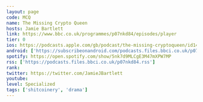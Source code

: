 ```yaml
---
layout: page
code: MCQ
name: The Missing Crypto Queen
hosts: Jamie Bartlett
link: https://www.bbc.co.uk/programmes/p07nkd84/episodes/player
tier: 0
ios: https://podcasts.apple.com/gb/podcast/the-missing-cryptoqueen/id1480370173
android: ['https://subscribeonandroid.com/podcasts.files.bbci.co.uk/p07nkd84.rss']
spotify: https://open.spotify.com/show/5nk7d9MLCgE3M47mXPW7MP
rss: ['https://podcasts.files.bbci.co.uk/p07nkd84.rss']
rank: 
twitter: https://twitter.com/JamieJBartlett
youtube: 
level: Specialized
tags: ['shitcoinery', 'drama']
---
```

